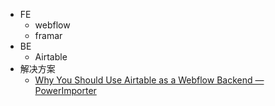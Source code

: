 - FE
	- webflow
	- framar
- BE
	- Airtable
- 解决方案
	- [Why You Should Use Airtable as a Webflow Backend — PowerImporter](https://www.powerimporter.com/post/why-you-should-use-airtable-as-a-webflow-backend)